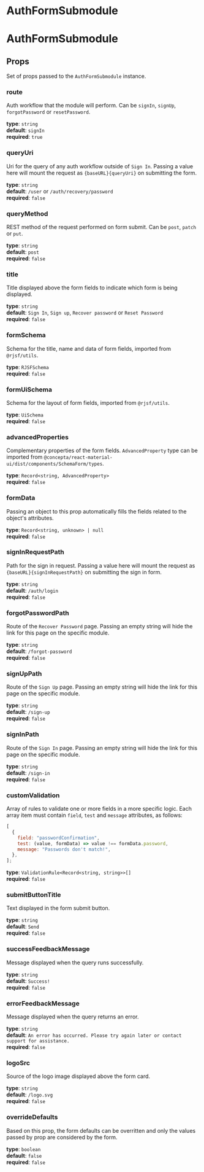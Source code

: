# AuthFormSubmodule

# AuthFormSubmodule

## Props

Set of props passed to the `AuthFormSubmodule` instance.

### **route**

Auth workflow that the module will perform. Can be `signIn`, `signUp`, `forgotPassword` or `resetPassword`.

**type**: `string`\
**default**: `signIn`\
**required**: `true`

### **queryUri**

Uri for the query of any auth workflow outside of `Sign In`. Passing a value here will mount the request as `{baseURL}{queryUri}` on submitting the form.

**type**: `string`\
**default**: `/user` or `/auth/recovery/password`\
**required**: `false`

### **queryMethod**

REST method of the request performed on form submit. Can be `post`, `patch` or `put`.

**type**: `string`\
**default**: `post`\
**required**: `false`

### **title**

Title displayed above the form fields to indicate which form is being displayed.

**type**: `string`\
**default**: `Sign In`, `Sign up`, `Recover password` or `Reset Password`\
**required**: `false`

### **formSchema**

Schema for the title, name and data of form fields, imported from `@rjsf/utils`.

**type**: `RJSFSchema`\
**required**: `false`

### **formUiSchema**

Schema for the layout of form fields, imported from `@rjsf/utils`.

**type**: `UiSchema`\
**required**: `false`

### **advancedProperties**

Complementary properties of the form fields. `AdvancedProperty` type can be imported from `@concepta/react-material-ui/dist/components/SchemaForm/types`.

**type**: `Record<string, AdvancedProperty>`\
**required**: `false`

### **formData**

Passing an object to this prop automatically fills the fields related to the object's attributes.

**type**: `Record<string, unknown> | null`\
**required**: `false`

### **signInRequestPath**

Path for the sign in request. Passing a value here will mount the request as `{baseURL}{signInRequestPath}` on submitting the sign in form.

**type**: `string`\
**default**: `/auth/login`\
**required**: `false`

### **forgotPasswordPath**

Route of the `Recover Password` page. Passing an empty string will hide the link for this page on the specific module.

**type**: `string`\
**default**: `/forgot-password`\
**required**: `false`

### **signUpPath**

Route of the `Sign Up` page. Passing an empty string will hide the link for this page on the specific module.

**type**: `string`\
**default**: `/sign-up`\
**required**: `false`

### **signInPath**

Route of the `Sign In` page. Passing an empty string will hide the link for this page on the specific module.

**type**: `string`\
**default**: `/sign-in`\
**required**: `false`

### **customValidation**

Array of rules to validate one or more fields in a more specific logic. Each array item must contain `field`, `test` and `message` attributes, as follows:

```js
[
  {
    field: "passwordConfirmation",
    test: (value, formData) => value !== formData.password,
    message: "Passwords don't match!",
  },
];
```

**type**: `ValidationRule<Record<string, string>>[]`\
**required**: `false`

### **submitButtonTitle**

Text displayed in the form submit button.

**type**: `string`\
**default**: `Send`\
**required**: `false`

### **successFeedbackMessage**

Message displayed when the query runs successfully.

**type**: `string`\
**default**: `Success!`\
**required**: `false`

### **errorFeedbackMessage**

Message displayed when the query returns an error.

**type**: `string`\
**default**: `An error has occurred. Please try again later or contact support for assistance.`\
**required**: `false`

### **logoSrc**

Source of the logo image displayed above the form card.

**type**: `string`\
**default**: `/logo.svg`\
**required**: `false`

### **overrideDefaults**

Based on this prop, the form defaults can be overritten and only the values passed by prop are considered by the form.

**type**: `boolean`\
**default**: `false`\
**required**: `false`
